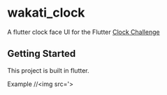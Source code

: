 # wakati_clock

A flutter clock face UI for the Flutter [Clock Challenge](https://flutter.dev/clock#)

## Getting Started

This project is built in flutter.

Example
//<img src='>
